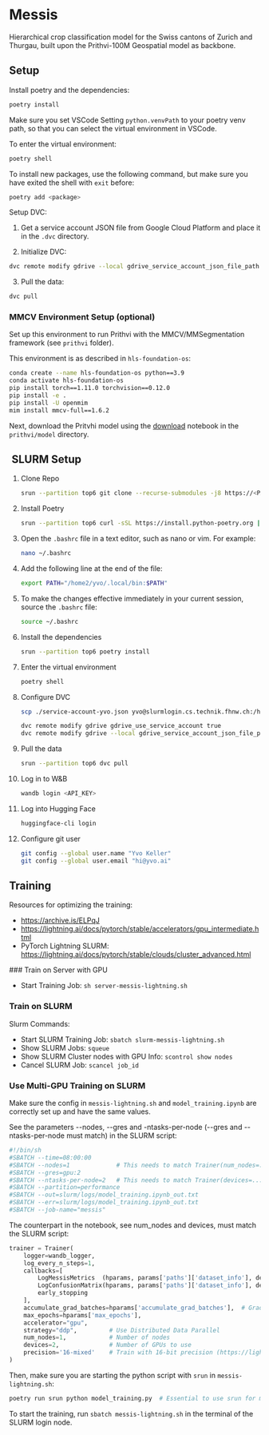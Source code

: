 # Messis

Hierarchical crop classification model for the Swiss cantons of Zurich and Thurgau, built upon the Prithvi-100M Geospatial model as backbone.

## Setup

Install poetry and the dependencies:

```bash
poetry install
```

Make sure you set VSCode Setting `python.venvPath` to your poetry venv path, so that you can select the virtual environment in VSCode.

To enter the virtual environment:

```bash
poetry shell
```

To install new packages, use the following command, but make sure you have exited the shell with `exit` before:

```bash
poetry add <package>
```

Setup DVC:

1. Get a service account JSON file from Google Cloud Platform and place it in the `.dvc` directory.

2. Initialize DVC:
```bash
dvc remote modify gdrive --local gdrive_service_account_json_file_path .dvc/service-account.json
```

3. Pull the data:
```bash
dvc pull
```


### MMCV Environment Setup (optional)

Set up this environment to run Prithvi with the MMCV/MMSegmentation framework (see `prithvi` folder).

This environment is as described in `hls-foundation-os`:

```bash
conda create --name hls-foundation-os python==3.9
conda activate hls-foundation-os
pip install torch==1.11.0 torchvision==0.12.0
pip install -e .
pip install -U openmim
mim install mmcv-full==1.6.2
```

Next, download the Pritvhi model using the [download](./prithvi/model/download.ipynb) notebook in the `prithvi/model` directory.

##  SLURM Setup

1. Clone Repo

    ```bash
    srun --partition top6 git clone --recurse-submodules -j8 https://<PAT>@github.com/Satellite-Based-Crop-Classification/messis.git
    ```

2. Install Poetry

    ```bash
    srun --partition top6 curl -sSL https://install.python-poetry.org | python3 -
    ```

3. Open the `.bashrc` file in a text editor, such as nano or vim. For example:

   ```bash
   nano ~/.bashrc
   ```

4. Add the following line at the end of the file:

   ```bash
   export PATH="/home2/yvo/.local/bin:$PATH"
   ```

5. To make the changes effective immediately in your current session, source the `.bashrc` file:

   ```bash
   source ~/.bashrc
   ```

6. Install the dependencies

    ```bash
    srun --partition top6 poetry install
    ```

7. Enter the virtual environment

    ```bash
    poetry shell
    ```

8. Configure DVC

    ```bash
    scp ./service-account-yvo.json yvo@slurmlogin.cs.technik.fhnw.ch:/home2/yvo/code/messis/.dvc/
    ```

    ```bash
    dvc remote modify gdrive gdrive_use_service_account true
    dvc remote modify gdrive --local gdrive_service_account_json_file_path .dvc/service-account-yvo.json
    ```

9. Pull the data

    ```bash
    srun --partition top6 dvc pull
    ```

10. Log in to W&B

    ```bash
    wandb login <API_KEY>
    ```

11. Log into Hugging Face

    ```bash
    huggingface-cli login
    ```

12. Configure git user

    ```bash
    git config --global user.name "Yvo Keller"
    git config --global user.email "hi@yvo.ai"
    ```

## Training

Resources for optimizing the training:
- https://archive.is/ELPqJ
- https://lightning.ai/docs/pytorch/stable/accelerators/gpu_intermediate.html
- PyTorch Lightning SLURM: https://lightning.ai/docs/pytorch/stable/clouds/cluster_advanced.html

### Train on Server with GPU

- Start Training Job: `sh server-messis-lightning.sh`

### Train on SLURM

Slurm Commands:
- Start SLURM Training Job: `sbatch slurm-messis-lightning.sh`
- Show SLURM Jobs: `squeue`
- Show SLURM Cluster nodes with GPU Info: `scontrol show nodes`
- Cancel SLURM Job: `scancel job_id`

### Use Multi-GPU Training on SLURM

Make sure the config in `messis-lightning.sh` and `model_training.ipynb` are correctly set up and have the same values.

See the parameters --nodes, --gres and -ntasks-per-node (--gres and --ntasks-per-node must match) in the SLURM script:

```bash
#!/bin/sh
#SBATCH --time=08:00:00
#SBATCH --nodes=1             # This needs to match Trainer(num_nodes=...)
#SBATCH --gres=gpu:2
#SBATCH --ntasks-per-node=2   # This needs to match Trainer(devices=...)
#SBATCH --partition=performance
#SBATCH --out=slurm/logs/model_training.ipynb_out.txt
#SBATCH --err=slurm/logs/model_training.ipynb_out.txt
#SBATCH --job-name="messis"
```

The counterpart in the notebook, see num_nodes and devices, must match the SLURM script:

```python
trainer = Trainer(
    logger=wandb_logger,
    log_every_n_steps=1,
    callbacks=[
        LogMessisMetrics  (hparams, params['paths']['dataset_info'], debug=False),
        LogConfusionMatrix(hparams, params['paths']['dataset_info'], debug=False),
        early_stopping
    ],
    accumulate_grad_batches=hparams['accumulate_grad_batches'],  # Gradient accumulation
    max_epochs=hparams['max_epochs'],
    accelerator="gpu",
    strategy="ddp",         # Use Distributed Data Parallel
    num_nodes=1,            # Number of nodes
    devices=2,              # Number of GPUs to use
    precision='16-mixed'    # Train with 16-bit precision (https://lightning.ai/docs/pytorch/stable/common/trainer.html#precision)
)
```

Then, make sure you are starting the python script with `srun` in `messis-lightning.sh`:

```bash
poetry run srun python model_training.py  # Essential to use srun for multi-GPU training!
```

To start the training, run `sbatch messis-lightning.sh` in the terminal of the SLURM login node.